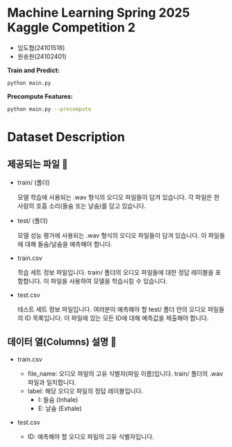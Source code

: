 # Machine Learning Spring 2025 Kaggle Competition 2


- 임도협(24101518)
- 원송원(24102401)


**Train and Predict:**
```bash
python main.py
```

**Precompute Features:**
```bash
python main.py --precompute
```


# Dataset Description

## 제공되는 파일 📁
- train/ (폴더)

  모델 학습에 사용되는 .wav 형식의 오디오 파일들이 담겨 있습니다. 각 파일은 한 사람의 호흡 소리(들숨 또는 날숨)를 담고 있습니다.

- test/ (폴더)

  모델 성능 평가에 사용되는 .wav 형식의 오디오 파일들이 담겨 있습니다. 이 파일들에 대해 들숨/날숨을 예측해야 합니다.

- train.csv

  학습 세트 정보 파일입니다. train/ 폴더의 오디오 파일들에 대한 정답 레이블을 포함합니다. 이 파일을 사용하여 모델을 학습시킬 수 있습니다.

- test.csv

  테스트 세트 정보 파일입니다. 여러분이 예측해야 할 test/ 폴더 안의 오디오 파일들의 ID 목록입니다. 이 파일에 있는 모든 ID에 대해 예측값을 제출해야 합니다.

## 데이터 열(Columns) 설명 📝

- train.csv

  - file_name: 오디오 파일의 고유 식별자(파일 이름)입니다. train/ 폴더의 .wav 파일과 일치합니다.
  - label: 해당 오디오 파일의 정답 레이블입니다.
    - I: 들숨 (Inhale)
    - E: 날숨 (Exhale)

- test.csv
  - ID: 예측해야 할 오디오 파일의 고유 식별자입니다.
 
